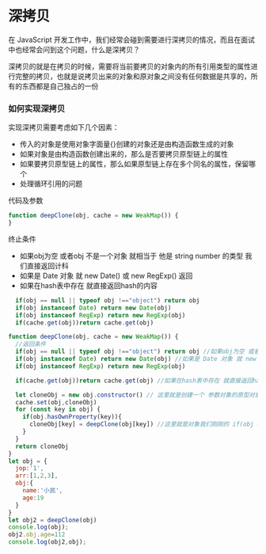 # 深拷贝

在 JavaScript 开发工作中，我们经常会碰到需要进行深拷贝的情况，而且在面试中也经常会问到这个问题，什么是深拷贝？

深拷贝的就是在拷贝的时候，需要将当前要拷贝的对象内的所有引用类型的属性进行完整的拷贝，也就是说拷贝出来的对象和原对象之间没有任何数据是共享的，所有的东西都是自己独占的一份

### 如何实现深拷贝

实现深拷贝需要考虑如下几个因素：
- 传入的对象是使用对象字面量{}创建的对象还是由构造函数生成的对象
- 如果对象是由构造函数创建出来的，那么是否要拷贝原型链上的属性
- 如果要拷贝原型链上的属性，那么如果原型链上存在多个同名的属性，保留哪个
- 处理循环引用的问题


代码及参数
```js
function deepClone(obj, cache = new WeakMap()) {
}
```

终止条件
- 如果obj为空 或者obj 不是一个对象 就相当于 他是 string number 的类型 我们直接返回计科
- 如果是 Date 对象 就 new Date() 或 new RegExp() 返回
- 如果在hash表中存在 就直接返回hash的内容

```js
  if(obj == null || typeof obj !=="object") return obj
  if(obj instanceof Date) return new Date(obj)
  if(obj instanceof RegExp) return new RegExp(obj)
  if(cache.get(obj))return cache.get(obj)
```

```js
function deepClone(obj, cache = new WeakMap()) {
  //返回条件
  if(obj == null || typeof obj !=="object") return obj //如果obj为空 或者obj 不是一个对象 就相当于 他是 string number 的类型 我们直接返回计科
  if(obj instanceof Date) return new Date(obj) //如果是 Date 对象 就 new Date() 或 new RegExp() 返回
  if(obj instanceof RegExp) return new RegExp(obj)

  if(cache.get(obj))return cache.get(obj) //如果在hash表中存在 就直接返回hash的内容 

  let cloneObj = new obj.constructor() // 这里就是创建一个 参数对象的原型对象
  cache.set(obj,cloneObj)
  for (const key in obj) {
    if(obj.hasOwnProperty(key)){
      cloneObj[key] = deepClone(obj[key]) //这里就是对象我们刚刚的 if(obj == null || typeof obj !=="object") return obj 这里返回的数据
    }
  }
  return cloneObj
}
let obj = {
  jop:'1',
  arr:[1,2,3],
  obj:{
    name:'小民',
    age:19
  }
}
let obj2 = deepClone(obj)
console.log(obj);
obj2.obj.age=112
console.log(obj2,obj);
```